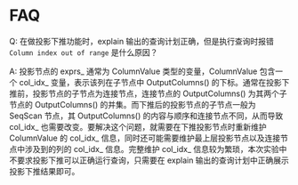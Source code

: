 # FAQ

Q: 在做投影下推功能时，explain 输出的查询计划正确，但是执行查询时报错 `Column index out of range` 是什么原因？

A: 投影节点的 exprs\_ 通常为 ColumnValue 类型的变量，ColumnValue 包含一个 col_idx\_ 变量，表示该列在子节点中 OutputColumns() 的下标。通常在投影下推前，投影节点的子节点为连接节点，连接节点的 OutputColumns() 为其两个子节点的 OutputColumns() 的并集。而下推后的投影节点的子节点一般为 SeqScan 节点，其 OutputColumns() 的内容与顺序和连接节点不同，从而导致 col_idx\_ 也需要改变。要解决这个问题，就需要在下推投影节点时重新维护 ColumnValue 的 col_idx\_ 信息，同时还可能需要维护最上层投影节点以及连接节点中涉及到的列的 col_idx\_ 信息。完整维护 col_idx\_ 信息较为繁琐，本次实验中不要求投影下推可以正确运行查询，只需要在 explain 输出的查询计划中正确展示投影下推结果即可。
